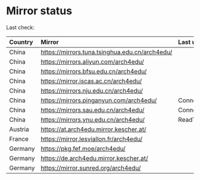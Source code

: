 <script src="./time.js"></script>
# Mirror status
Last check: <script type="text/javascript">localize(1678054734.6772587);</script>

|Country|Mirror|Last update|
|:------|:-----|:----------|
|China|https://mirrors.tuna.tsinghua.edu.cn/arch4edu/|<script type="text/javascript">localize(1678041298);</script>|
|China|https://mirrors.aliyun.com/arch4edu/|<script type="text/javascript">localize(1677997980);</script>|
|China|https://mirrors.bfsu.edu.cn/arch4edu/|<script type="text/javascript">localize(1677997980);</script>|
|China|https://mirror.iscas.ac.cn/arch4edu/|<script type="text/javascript">localize(1678041298);</script>|
|China|https://mirrors.nju.edu.cn/arch4edu/|<script type="text/javascript">localize(1677997980);</script>|
|China|https://mirrors.pinganyun.com/arch4edu/|ConnectionError|
|China|https://mirrors.sau.edu.cn/arch4edu/|ConnectionError|
|China|https://mirrors.ynu.edu.cn/arch4edu/|ReadTimeout|
|Austria|https://at.arch4edu.mirror.kescher.at/|<script type="text/javascript">localize(1677997980);</script>|
|France|https://mirror.lesviallon.fr/arch4edu/|<script type="text/javascript">localize(1677997980);</script>|
|Germany|https://pkg.fef.moe/arch4edu/|<script type="text/javascript">localize(1677997980);</script>|
|Germany|https://de.arch4edu.mirror.kescher.at/|<script type="text/javascript">localize(1677997980);</script>|
|Germany|https://mirror.sunred.org/arch4edu/|<script type="text/javascript">localize(1677997980);</script>|

<script src="./tablefilter/tablefilter.js"></script>
<script src="./table.js"></script>